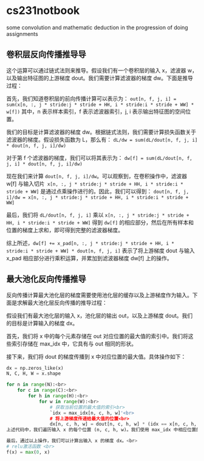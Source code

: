 # cs231notbook
some convolution and mathematic deduction in the progression of doing assignments
## 卷积层反向传播推导导
这个运算可以通过链式法则来推导。假设我们有一个卷积层的输入 x，滤波器 w，以及输出特征图的上游梯度 dout。我们需要计算滤波器的梯度 dw。下面是推导过程：

首先，我们知道卷积层的前向传播计算可以表示为：
`out[n, f, j, i] = sum(x[n, :, j * stride:j * stride + HH, i * stride:i * stride + WW] * w[f])`
其中，n 表示样本索引，f 表示滤波器索引，j, i 表示输出特征图的空间位置。

我们的目标是计算滤波器的梯度 dw。根据链式法则，我们需要计算损失函数关于滤波器的梯度。假设损失函数为 L，那么有：
`dL/dw = sum(dL/dout[n, f, j, i] * dout[n, f, j, i]/dw)`

对于第 f 个滤波器的梯度，我们可以将其表示为：
`dw[f] = sum(dL/dout[n, f, j, i] * dout[n, f, j, i]/dw)`

现在我们来计算 `dout[n, f, j, i]/dw`。可以观察到，在卷积操作中，滤波器 w[f] 与输入切片` x[n, :, j * stride:j * stride + HH, i * stride:i * stride + WW]` 是通过点乘操作进行的。因此，我们可以得到：
`dout[n, f, j, i]/dw = x[n, :, j * stride:j * stride + HH, i * stride:i * stride + WW]`

最后，我们将 `dL/dout[n, f, j, i]` 乘以 `x[n, :, j * stride:j * stride + HH, i * stride:i * stride + WW]` 得到 `dw[f]` 的相应部分，然后在所有样本和位置的梯度上求和，即可得到完整的滤波器梯度。

综上所述，`dw[f] += x_pad[n, :, j * stride:j * stride + HH, i * stride:i * stride + WW] * dout[n, f, j, i]` 表示了将上游梯度 dout 与输入 x_pad 相应部分进行乘积运算，并累加到滤波器梯度 dw[f] 上的操作。
## 最大池化反向传播推导
反向传播计算最大池化层的梯度需要使用池化层的缓存以及上游梯度作为输入。下面是求解最大池化层反向传播的推导过程：

假设我们有最大池化层的输入 x，池化层的输出 out，以及上游梯度 dout。我们的目标是计算输入的梯度 dx。

首先，我们将 x 中的每个元素存储在 out 对应位置的最大值的索引中。我们将这些索引存储在 max_idx 中，它具有与 out 相同的形状。

接下来，我们将 dout 的梯度传播到 x 中对应位置的最大值。具体操作如下：

```python
dx = np.zeros_like(x)
N, C, H, W = x.shape

for n in range(N):<br>
    for c in range(C):<br>
        for h in range(H):<br>
            for w in range(W):<br>
                # 获取当前位置的最大值的索引<br>
                `idx = max_idx[n, c, h, w]'<br>
                # 将上游梯度传递给最大值的位置<br>
                dx[n, c, h, w] = dout[n, c, h, w] * (idx == x[n, c, h, w])`<br>
上述代码中，我们遍历输入 x 的每个位置 (n, c, h, w)。我们使用 max_idx 中相应位置的索引来检索 x 中的最大值位置。然后，我们将上游梯度 dout 乘以一个条件 (idx == `x[n, c, h, w])`，这个条件是指只有在 x 中的元素与最大值相等时才传递梯度，否则为零。

最后，通过以上操作，我们可以计算出输入 x 的梯度 dx。<br>
# relu激活函数 <br>
f(x) = max(0, x)
